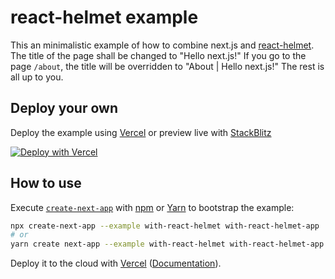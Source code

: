 # react-helmet example

This an minimalistic example of how to combine next.js and [react-helmet](https://github.com/nfl/react-helmet).
The title of the page shall be changed to "Hello next.js!"
If you go to the page `/about`, the title will be overridden to "About | Hello next.js!"
The rest is all up to you.

## Deploy your own

Deploy the example using [Vercel](https://vercel.com?utm_source=github&utm_medium=readme&utm_campaign=next-example) or preview live with [StackBlitz](https://stackblitz.com/github/vercel/next.js/tree/canary/examples/with-react-helmet)

[![Deploy with Vercel](https://vercel.com/button)](https://vercel.com/new/git/external?repository-url=https://github.com/vercel/next.js/tree/canary/examples/with-react-helmet&project-name=with-react-helmet&repository-name=with-react-helmet)

## How to use

Execute [`create-next-app`](https://github.com/vercel/next.js/tree/canary/packages/create-next-app) with [npm](https://docs.npmjs.com/cli/init) or [Yarn](https://yarnpkg.com/lang/en/docs/cli/create/) to bootstrap the example:

```bash
npx create-next-app --example with-react-helmet with-react-helmet-app
# or
yarn create next-app --example with-react-helmet with-react-helmet-app
```

Deploy it to the cloud with [Vercel](https://vercel.com/new?utm_source=github&utm_medium=readme&utm_campaign=next-example) ([Documentation](https://nextjs.org/docs/deployment)).
